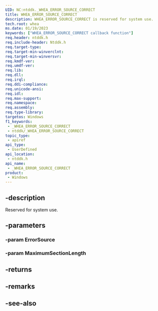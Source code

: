 ```yaml
---
UID: NC:ntddk._WHEA_ERROR_SOURCE_CORRECT
title: WHEA_ERROR_SOURCE_CORRECT
description: WHEA_ERROR_SOURCE_CORRECT is reserved for system use.
tech.root: whea
ms.date: 01/19/2023
keywords: ["WHEA_ERROR_SOURCE_CORRECT callback function"]
req.header: ntddk.h
req.include-header: Ntddk.h
req.target-type: 
req.target-min-winverclnt: 
req.target-min-winversvr: 
req.kmdf-ver: 
req.umdf-ver: 
req.lib: 
req.dll: 
req.irql: 
req.ddi-compliance: 
req.unicode-ansi: 
req.idl: 
req.max-support: 
req.namespace: 
req.assembly: 
req.type-library: 
targetos: Windows
f1_keywords:
 - _WHEA_ERROR_SOURCE_CORRECT
 - ntddk/_WHEA_ERROR_SOURCE_CORRECT
topic_type:
 - apiref
api_type:
 - UserDefined
api_location:
 - ntddk.h
api_name:
 - _WHEA_ERROR_SOURCE_CORRECT
product:
 - Windows
---
```


## -description

Reserved for system use.

## -parameters

### -param ErrorSource

### -param MaximumSectionLength

## -returns

## -remarks

## -see-also
